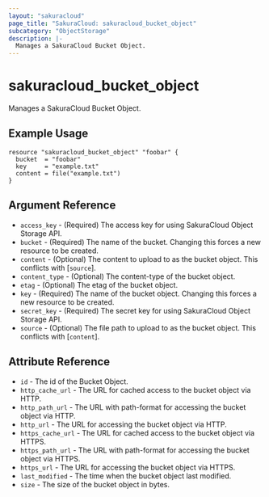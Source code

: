 ```yaml
---
layout: "sakuracloud"
page_title: "SakuraCloud: sakuracloud_bucket_object"
subcategory: "ObjectStorage"
description: |-
  Manages a SakuraCloud Bucket Object.
---
```


# sakuracloud_bucket_object

Manages a SakuraCloud Bucket Object.

## Example Usage

```hcl
resource "sakuracloud_bucket_object" "foobar" {
  bucket  = "foobar"
  key     = "example.txt"
  content = file("example.txt")
}
```
## Argument Reference

* `access_key` - (Required) The access key for using SakuraCloud Object Storage API.
* `bucket` - (Required) The name of the bucket. Changing this forces a new resource to be created.
* `content` - (Optional) The content to upload to as the bucket object. This conflicts with [`source`].
* `content_type` - (Optional) The content-type of the bucket object.
* `etag` - (Optional) The etag of the bucket object.
* `key` - (Required) The name of the bucket object. Changing this forces a new resource to be created.
* `secret_key` - (Required) The secret key for using SakuraCloud Object Storage API.
* `source` - (Optional) The file path to upload to as the bucket object. This conflicts with [`content`].



## Attribute Reference

* `id` - The id of the Bucket Object.
* `http_cache_url` - The URL for cached access to the bucket object via HTTP.
* `http_path_url` - The URL with path-format for accessing the bucket object via HTTP.
* `http_url` - The URL for accessing the bucket object via HTTP.
* `https_cache_url` - The URL for cached access to the bucket object via HTTPS.
* `https_path_url` - The URL with path-format for accessing the bucket object via HTTPS.
* `https_url` - The URL for accessing the bucket object via HTTPS.
* `last_modified` - The time when the bucket object last modified.
* `size` - The size of the bucket object in bytes.




